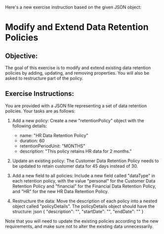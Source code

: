 Here's a new exercise instruction based on the given JSON object:

# Modify and Extend Data Retention Policies

## Objective:
The goal of this exercise is to modify and extend existing data retention policies by adding, updating, and removing properties. You will also be asked to restructure part of the policy.

## Exercise Instructions:

You are provided with a JSON file representing a set of data retention policies.
Your tasks are as follows:

1. Add a new policy: Create a new "retentionPolicy" object with the following details:
   - name: "HR Data Retention Policy"
   - duration: 60
   - retentionPeriodUnit: "MONTHS"
   - description: "This policy retains HR data for 2 months."

2. Update an existing policy: The Customer Data Retention Policy needs to be updated to retain customer data for 45 days instead of 30.
3. Add a new field to all policies: Include a new field called "dataType" in each retention policy, with the value "personal" for the Customer Data Retention Policy and "financial" for the Financial Data Retention Policy, and "HR" for the new HR Data Retention Policy.

4. Restructure the data: Move the description of each policy into a nested object called "policyDetails". The policyDetails object should have the structure:
   json
   {
       "description": "",
       "startDate": "",
       "endDate": ""
   }

Note that you will need to update the existing policies according to the new requirements, and make sure not to alter the existing data unnecessarily.